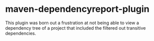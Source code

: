 maven-dependencyreport-plugin 
=============================

This plugin was born out a frustration at not being able to view a dependency tree of a 
project that included the filtered out transitive dependencies. 